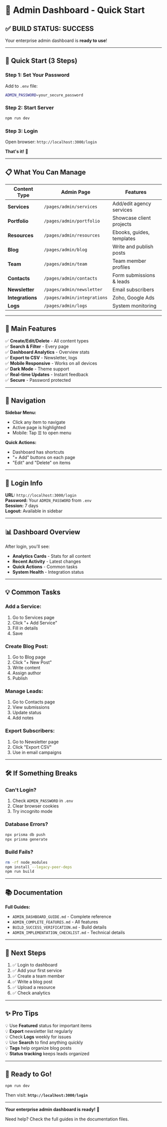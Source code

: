 # 🚀 Admin Dashboard - Quick Start

## ✅ BUILD STATUS: SUCCESS

Your enterprise admin dashboard is **ready to use**!

---

## 🎯 Quick Start (3 Steps)

### **Step 1: Set Your Password**
Add to `.env` file:
```bash
ADMIN_PASSWORD=your_secure_password
```

### **Step 2: Start Server**
```bash
npm run dev
```

### **Step 3: Login**
Open browser: `http://localhost:3000/login`

**That's it!** 🎉

---

## 📋 What You Can Manage

| Content Type | Admin Page | Features |
|-------------|------------|----------|
| **Services** | `/pages/admin/services` | Add/edit agency services |
| **Portfolio** | `/pages/admin/portfolio` | Showcase client projects |
| **Resources** | `/pages/admin/resources` | Ebooks, guides, templates |
| **Blog** | `/pages/admin/blog` | Write and publish posts |
| **Team** | `/pages/admin/team` | Team member profiles |
| **Contacts** | `/pages/admin/contacts` | Form submissions & leads |
| **Newsletter** | `/pages/admin/newsletter` | Email subscribers |
| **Integrations** | `/pages/admin/integrations` | Zoho, Google Ads |
| **Logs** | `/pages/admin/logs` | System monitoring |

---

## 🎨 Main Features

✅ **Create/Edit/Delete** - All content types  
✅ **Search & Filter** - Every page  
✅ **Dashboard Analytics** - Overview stats  
✅ **Export to CSV** - Newsletter, logs  
✅ **Mobile Responsive** - Works on all devices  
✅ **Dark Mode** - Theme support  
✅ **Real-time Updates** - Instant feedback  
✅ **Secure** - Password protected  

---

## 📱 Navigation

**Sidebar Menu:**
- Click any item to navigate
- Active page is highlighted
- Mobile: Tap ☰ to open menu

**Quick Actions:**
- Dashboard has shortcuts
- "+ Add" buttons on each page
- "Edit" and "Delete" on items

---

## 🔑 Login Info

**URL:** `http://localhost:3000/login`  
**Password:** Your `ADMIN_PASSWORD` from `.env`  
**Session:** 7 days  
**Logout:** Available in sidebar  

---

## 📊 Dashboard Overview

After login, you'll see:
- **Analytics Cards** - Stats for all content
- **Recent Activity** - Latest changes
- **Quick Actions** - Common tasks
- **System Health** - Integration status

---

## 💡 Common Tasks

### **Add a Service:**
1. Go to Services page
2. Click "+ Add Service"
3. Fill in details
4. Save

### **Create Blog Post:**
1. Go to Blog page
2. Click "+ New Post"
3. Write content
4. Assign author
5. Publish

### **Manage Leads:**
1. Go to Contacts page
2. View submissions
3. Update status
4. Add notes

### **Export Subscribers:**
1. Go to Newsletter page
2. Click "Export CSV"
3. Use in email campaigns

---

## 🛠️ If Something Breaks

### **Can't Login?**
1. Check `ADMIN_PASSWORD` in `.env`
2. Clear browser cookies
3. Try incognito mode

### **Database Errors?**
```bash
npx prisma db push
npx prisma generate
```

### **Build Fails?**
```bash
rm -rf node_modules
npm install --legacy-peer-deps
npm run build
```

---

## 📚 Documentation

**Full Guides:**
- `ADMIN_DASHBOARD_GUIDE.md` - Complete reference
- `ADMIN_COMPLETE_FEATURES.md` - All features
- `BUILD_SUCCESS_VERIFICATION.md` - Build details
- `ADMIN_IMPLEMENTATION_CHECKLIST.md` - Technical details

---

## 🎯 Next Steps

1. ✅ Login to dashboard
2. ✅ Add your first service
3. ✅ Create a team member
4. ✅ Write a blog post
5. ✅ Upload a resource
6. ✅ Check analytics

---

## ✨ Pro Tips

💡 Use **Featured** status for important items  
💡 **Export** newsletter list regularly  
💡 Check **Logs** weekly for issues  
💡 Use **Search** to find anything quickly  
💡 **Tags** help organize blog posts  
💡 **Status tracking** keeps leads organized  

---

## 🚀 Ready to Go!

```bash
npm run dev
```

Then visit: **`http://localhost:3000/login`**

---

**Your enterprise admin dashboard is ready!** 🎉

Need help? Check the full guides in the documentation files.

